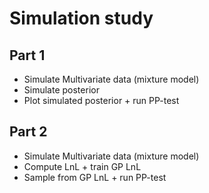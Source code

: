 # Simulation study

## Part 1
- Simulate Multivariate data (mixture model)
- Simulate posterior
- Plot simulated posterior + run PP-test

## Part 2
- Simulate Multivariate data (mixture model)
- Compute LnL + train GP LnL
- Sample from GP LnL + run PP-test


